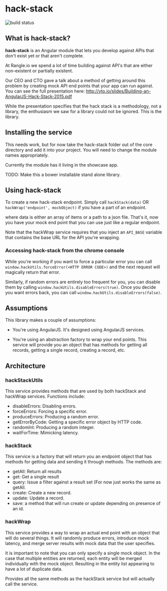# hack-stack

![build status](https://circleci.com/gh/rangle/hack-stack.png)

## What is hack-stack?

**hack-stack** is an Angular module that lets you develop against APIs that
don't exist yet or that aren't complete.

At Rangle.io we spend a lot of time building against API's that are either 
non-existent or partially existent.  

Our CEO and CTO gave a talk about a method of getting around this 
problem by creating mock API end points that your app can run against.  
You can see the full presentation here: 
http://yto.io/slides/Building-an-AngularJS-Hack-Stack-2015.pdf

While the presentation specifies that the hack stack is a methodology, not a 
library, the enthusiasm we saw for a library could not be ignored.  This is the
library.

## Installing the service

This needs work, but for now take the hack-stack folder out of the core 
directory and add it into your project.  You will need to change the module 
names appropriately.

Currently the module has it living in the showcase app.

TODO: Make this a bower installable stand alone library.

## Using hack-stack

To create a new hack-stack endpoint.  Simply call
`hackStack(data)`
OR
`hackWrap('endpoint', mockObject)` if you have a part of an endpoint.
 
where data is either an array of items or a path to a json file.  That's it,
now you have your mock end point that you can use just like a regular endpoint.

Note that the hackWrap service requires that you inject an `API_BASE`
variable that contains the base URL for the API you're wrapping.

### Accessing hack-stack from the chrome console

While you're working if you want to force a particular error you can call
`window.hackUtils.forceError(<HTTP ERROR CODE>)` and the next request will
magically return that error.

Similarly, if random errors are entirely too frequent for you, you can disable
them by calling `window.hackUtils.disableErrors(true)`.  Once you decide you
want errors back, you can call `window.hackUtils.disableErrors(false)`.

## Assumptions

This library makes a couple of assumptions:

* You're using AngularJS.  It's designed using AngularJS services.

* You're using an abstraction factory to wrap your end points.  This service 
will provide you an object that has methods for getting all records, getting a 
single record, creating a record, etc.

## Architecture

### hackStackUtils

This service provides methods that are used by both hackStack and hackWrap
services.  Functions include:

* disableErrors: Disabling errors.
* forceErrors: Forcing a specific error.
* produceErrors: Producing a random error.
* getErrorByCode: Getting a specific error object by HTTP code.
* randomInt: Producing a random integer.
* waitForTime: Mimicking latency.

### hackStack
This service is a factory that will return you an endpoint object that
has methods for getting data and sending it through methods.  The methods are:

* getAll: Return all results
* get: Get a single result
* query: Issue a filter against a result set (For now just works the same as 
getAll.
* create: Create a new record.
* update: Update a record.
* save: a method that will run create or update depending on presence of an
id.

### hackWrap
This service provides a way to wrap an actual end point with an object
that will do several things.  It will randomly produce errors, introduce
mock latency, and merge server results with mock data that the user specifies.

It is important to note that you can only specify a single mock object.  In 
the case that multiple entities are returned, each entity will be merged
individually with the mock object.  Resulting in the entity list appearing to 
have a lot of duplicate data.

Provides all the same methods as the hackStack service but will actually call
the service.
